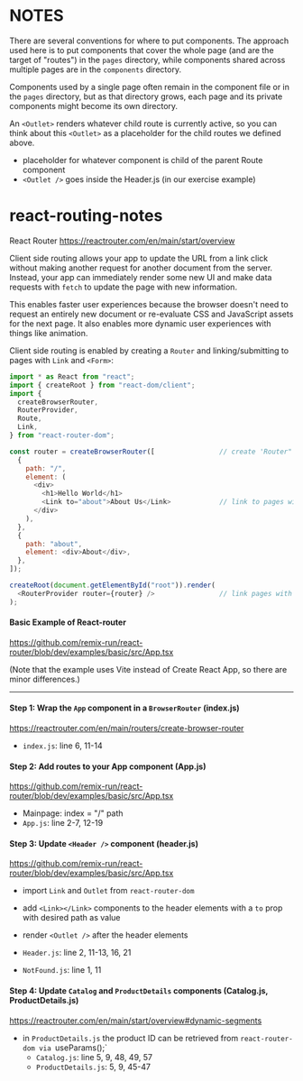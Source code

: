 # NOTES

There are several conventions for where to put components. The approach used here is to put components that cover the whole page (and are the target of "routes") in the `pages` directory, while components shared across multiple pages are in the `components` directory.

Components used by a single page often remain in the component file or in the `pages` directory, but as that directory grows, each page and its private components might become its own directory.

An `<Outlet>` renders whatever child route is currently active,
so you can think about this `<Outlet>` as a placeholder for
the child routes we defined above.

- placeholder for whatever component is child of the parent Route component
- `<Outlet />` goes inside the Header.js (in our exercise example)

# react-routing-notes

React Router https://reactrouter.com/en/main/start/overview

Client side routing allows your app to update the URL from a link click without making another request for another document from the server. Instead, your app can immediately render some new UI and make data requests with `fetch` to update the page with new information.

This enables faster user experiences because the browser doesn't need to request an entirely new document or re-evaluate CSS and JavaScript assets for the next page. It also enables more dynamic user experiences with things like animation.

Client side routing is enabled by creating a `Router` and linking/submitting to pages with `Link` and `<Form>`:

```JavaScript
import * as React from "react";
import { createRoot } from "react-dom/client";
import {
  createBrowserRouter,
  RouterProvider,
  Route,
  Link,
} from "react-router-dom";

const router = createBrowserRouter([                // create 'Router"
  {
    path: "/",
    element: (
      <div>
        <h1>Hello World</h1>
        <Link to="about">About Us</Link>            // link to pages with link
      </div>
    ),
  },
  {
    path: "about",
    element: <div>About</div>,
  },
]);

createRoot(document.getElementById("root")).render(
  <RouterProvider router={router} />                // link pages with form
);
```

#### Basic Example of React-router

https://github.com/remix-run/react-router/blob/dev/examples/basic/src/App.tsx

(Note that the example uses Vite instead of Create React App, so there are minor differences.)

---

#### Step 1: Wrap the `App` component in a `BrowserRouter` (index.js)

https://reactrouter.com/en/main/routers/create-browser-router

- `index.js`: line 6, 11-14

#### Step 2: Add routes to your App component (App.js)

https://github.com/remix-run/react-router/blob/dev/examples/basic/src/App.tsx

- Mainpage: index = "/" path
- `App.js`: line 2-7, 12-19

#### Step 3: Update `<Header />` component (header.js)

https://github.com/remix-run/react-router/blob/dev/examples/basic/src/App.tsx

- import `Link` and `Outlet` from `react-router-dom`
- add `<Link></Link>` components to the header elements with a `to` prop with desired path as value
- render `<Outlet />` after the header elements

- `Header.js`: line 2, 11-13, 16, 21
- `NotFound.js`: line 1, 11

#### Step 4: Update `Catalog` and `ProductDetails` components (Catalog.js, ProductDetails.js)

https://reactrouter.com/en/main/start/overview#dynamic-segments

- in `ProductDetails.js` the product ID can be retrieved from `react-router-dom via `useParams();`
  - `Catalog.js`: line 5, 9, 48, 49, 57
  - `ProductDetails.js`: 5, 9, 45-47

